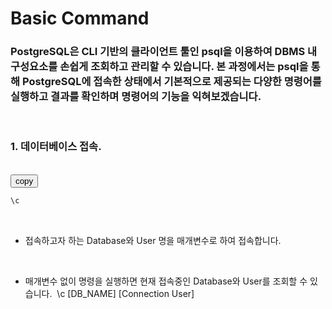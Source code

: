 # Basic Command
### PostgreSQL은 CLI 기반의 클라이언트 툴인 psql을 이용하여 DBMS 내 구성요소를 손쉽게 조회하고 관리할 수 있습니다. 본 과정에서는 psql을 통해 PostgreSQL에 접속한 상태에서 기본적으로 제공되는 다양한 명령어를 실행하고 결과를 확인하며 명령어의 기능을 익혀보겠습니다.

&nbsp;&nbsp;&nbsp;&nbsp;
### 1. 데이터베이스 접속.

&nbsp;  
<button onclick="copyCode(0)">copy</button>
```sql
\c 
```

&nbsp;
* 접속하고자 하는 Database와 User 명을 매개변수로 하여 접속합니다.

&nbsp;
* 매개변수 없이 명령을 실행하면 현재 접속중인 Database와 User를 조회할 수 있습니다.
&nbsp;\c [DB_NAME] [Connection User]

